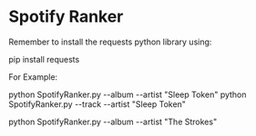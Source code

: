 # Spotify Ranker

Remember to install the requests python library using:

pip install requests

For Example:

python SpotifyRanker.py --album --artist "Sleep Token"
python SpotifyRanker.py --track --artist "Sleep Token"

python SpotifyRanker.py --album --artist "The Strokes"
